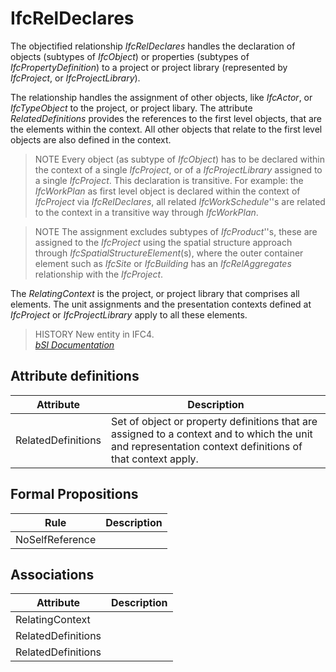 IfcRelDeclares
==============
The objectified relationship _IfcRelDeclares_ handles the declaration of
objects (subtypes of _IfcObject_) or properties (subtypes of
_IfcPropertyDefinition_) to a project or project library (represented by
_IfcProject_, or _IfcProjectLibrary_).  
  
The relationship handles the assignment of other objects, like _IfcActor_, or
_IfcTypeObject_ to the project, or project libary. The attribute
_RelatedDefinitions_ provides the references to the first level objects, that
are the elements within the context. All other objects that relate to the
first level objects are also defined in the context.  
  
> NOTE  Every object (as subtype of _IfcObject_) has to be declared within the
> context of a single _IfcProject_, or of a _IfcProjectLibrary_ assigned to a
> single _IfcProject_. This declaration is transitive. For example: the
> _IfcWorkPlan_ as first level object is declared within the context of
> _IfcProject_ via _IfcRelDeclares_, all related _IfcWorkSchedule_''s are
> related to the context in a transitive way through _IfcWorkPlan_.  
  
> NOTE  The assignment excludes subtypes of _IfcProduct_''s, these are
> assigned to the _IfcProject_ using the spatial structure approach through
> _IfcSpatialStructureElement_(s), where the outer container element such as
> _IfcSite_ or _IfcBuilding_ has an _IfcRelAggregates_ relationship with the
> _IfcProject_.  
  
The _RelatingContext_ is the project, or project library that comprises all
elements. The unit assignments and the presentation contexts defined at
_IfcProject_ or _IfcProjectLibrary_ apply to all these elements.  
  
> HISTORY  New entity in IFC4.  
[ _bSI
Documentation_](https://standards.buildingsmart.org/IFC/DEV/IFC4_2/FINAL/HTML/schema/ifckernel/lexical/ifcreldeclares.htm)


Attribute definitions
---------------------
| Attribute          | Description                                                                                                                                              |
|--------------------|----------------------------------------------------------------------------------------------------------------------------------------------------------|
| RelatedDefinitions | Set of object or property definitions that are assigned to a context and to which the unit and representation context definitions of that context apply. |

Formal Propositions
-------------------
| Rule            | Description   |
|-----------------|---------------|
| NoSelfReference |               |

Associations
------------
| Attribute          | Description   |
|--------------------|---------------|
| RelatingContext    |               |
| RelatedDefinitions |               |
| RelatedDefinitions |               |

